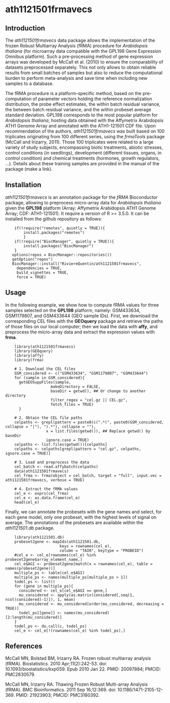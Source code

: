# ath1121501frmavecs

## Introduction

The *ath1121501frmavecs* data package allows the implementation of the frozen Robust Multiarray Analysis (fRMA) procedure for *Arabidopsis thaliana* (for microarray data compatible with the GPL198 Gene Expression Omnibus platform). Such a pre-processing method of gene expression arrays was developed by McCall et al. (2010) to ensure the comparability of datasets preprocessed separately. This not only allows to obtain reliable results from small batches of samples but also to reduce the computational burden to perform meta-analysis and save time when including new samples to a database.

The fRMA procedure is a platform-specific method, based on the pre-computation of parameter vectors holding the reference normalization distribution, the probe effect estimates, the within batch residual variance, the between batch residual variance, and the within probeset average standard deviation. GPL198 corresponds to the most popular platform for *Arabidopsis thaliana*, hosting data obtained with the Affymetrix Arabidopsis ATH1 Genome Array and annotated with the ATH1-121501 CDF file. Upon recommendation of the authors, *ath1121501frmavecs* was built based on 100 triplicates originating from 100 different series, using the *frmaTools* package (McCall and Irizarry, 2011). Those 100 triplicates were related to a large variety of study subjects, encompassing biotic treatments, abiotic stresses, control conditions (in seedlings), development (different tissues, organs, in control condition) and chemical treatments (hormones, growth regulators, ...). Details about these training samples are provided in the manual of the package (make a link).

## Installation

*ath1121501frmavecs*  is an annotation package for the *fRMA* Bioconductor package, allowing to preprocess micro-array data for *Arabidopsis thaliana* given the **GPL198** platform (Array: Affymetrix Arabidopsis ATH1 Genome Array; CDF: ATH1-121501). It require a version of R >= 3.5.0. It can be installed from the github repository as follows:

```
    if(!require("remotes", quietly = TRUE)){  
        install.packages("remotes")
        }
    if(!require("BiocManager", quietly = TRUE)){  
        install.packages("BiocManager")
    }
   options(repos = BiocManager::repositories())
   getOption("repos")
   BiocManager::install("RiviereQuentin/ath1121501frmavecs",                     
     dependencies = TRUE,                     
     build_vignettes = TRUE,
     force = TRUE)
```

## Usage

In the following example, we show how to compute fRMA values for three samples selected on the **GPL198** platform, namely: GSM433634, GSM1179807, and GSM433644 (GEO sample IDs). First, we download the corresponding CEL files with the **GEOquery** package and retrieve the paths of those files on our local computer; then we load the data with **affy**, and preprocess the micro-array data and extract the expression values with **frma**.

```
	library(ath1121501frmavecs)
	library(GEOquery)
	library(affy)
	library(frma)

	# 1. Download the CEL files
	GSM_considered <- c("GSM433634", "GSM1179807", "GSM433644")
	for (sample in GSM_considered){
	  getGEOSuppFiles(sample, 
		            makeDirectory = FALSE,
		            baseDir = getwd(), ## Or change to another directory
		            filter_regex = "cel.gz || CEL.gz",
		            fetch_files = TRUE)
	  }

	# 2. Obtain the CEL file paths
	celpaths <- grepl(pattern = paste0(c(".*(", paste0(GSM_considered, collapse = "|"), ").*"), collapse = ""), 
		          x = list.files(getwd()), ## Replace getwd() by baseDir
		          ignore.case = TRUE)
	celpaths <- list.files(getwd())[celpaths]
	celpaths <- celpaths[grepl(pattern = "cel.gz", celpaths, ignore.case = TRUE)]

	# 3. Load and preprocess the data
	cel_batch <- read.affybatch(celpaths)
	data(ath1121501frmavecs)
	cel_frma <- frma(object = cel_batch, target = "full", input.vec = ath1121501frmavecs, verbose = TRUE)

	# 4. Extract the fRMA values
	cel_e <- exprs(cel_frma)
	cel_e <- as.data.frame(cel_e)
	head(cel_e)
```

Finally, we can annotate the probesets with the gene names and select, for each gene model, only one probeset, with the highest levels of signal on average. The annotations of the probesets are available within the *ath1121501.db* package. 

```
	library(ath1121501.db)
	probeset2gene <- mapIds(ath1121501.db,
		                keys = rownames(cel_e),
		                column = "TAIR", keytype = "PROBEID")
	#cel_e <- cel_e[rownames(cel_e) %in% probeset2gene$array_element_name,]
	cel_e$AGI <- probeset2gene[match(x = rownames(cel_e), table = names(probeset2gene))]
	multiple_ps <- table(cel_e$AGI)
	multiple_ps <- names(multiple_ps[multiple_ps > 1])
	todel_ps <- list()
	for (gene in multiple_ps){
	  considered <- cel_e[cel_e$AGI == gene,]
	  mu_considered <- apply(as.matrix(considered[,seq(1, ncol(considered)-1)]), 1, mean)
	  mu_considered <- mu_considered[order(mu_considered, decreasing = TRUE)]
	  todel_ps[[gene]] <- names(mu_considered)[2:length(mu_considered)]
	}
	todel_ps <- do.call(c, todel_ps)
	cel_e <- cel_e[!(rownames(cel_e) %in% todel_ps),]
```


## References

McCall MN, Bolstad BM, Irizarry RA. Frozen robust multiarray analysis (fRMA). Biostatistics. 2010 Apr;11(2):242-53. doi: 10.1093/biostatistics/kxp059. Epub 2010 Jan 22. PMID: 20097884; PMCID: PMC2830579.

McCall MN, Irizarry RA. Thawing Frozen Robust Multi-array Analysis (fRMA). BMC Bioinformatics. 2011 Sep 16;12:369. doi: 10.1186/1471-2105-12-369. PMID: 21923903; PMCID: PMC3180392.

